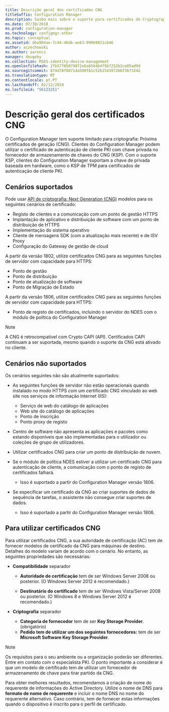 ```yaml
---
title: Descrição geral dos certificados CNG
titleSuffix: Configuration Manager
description: Saiba mais sobre o suporte para certificados de Cryptography Next Generation (CNG) para servidores e clientes do Configuration Manager.
ms.date: 07/30/2018
ms.prod: configuration-manager
ms.technology: configmgr-other
ms.topic: conceptual
ms.assetid: dba904ae-7c44-46db-ae63-999b9821cb46
author: aczechowski
ms.author: aaroncz
manager: dougeby
ms.collection: M365-identity-device-management
ms.openlocfilehash: 2fb57705079072e6a656464f5b7252b2ce05ad9d
ms.sourcegitcommit: 874d78f08714a509f61c52b154387268f5b73242
ms.translationtype: MT
ms.contentlocale: pt-PT
ms.lasthandoff: 02/12/2019
ms.locfileid: "56123251"
---
```

# <a name="cng-certificates-overview"></a>Descrição geral dos certificados CNG
<!-- 1356191 --> 

O Configuration Manager tem suporte limitado para criptografia: Próxima certificados de geração (CNG). Clientes do Configuration Manager podem utilizar o certificado de autenticação de cliente PKI com chave privada no fornecedor de armazenamento de chaves do CNG (KSP). Com o suporte KSP, clientes do Configuration Manager suportam a chave de privada baseada em hardware, como o KSP de TPM para certificados de autenticação de cliente PKI.

## <a name="supported-scenarios"></a>Cenários suportados
Pode usar [API de criptografia: Next Generation (CNG)](https://msdn.microsoft.com/library/windows/desktop/bb204775.aspx) modelos para os seguintes cenários de certificado:

- Registo de clientes e a comunicação com um ponto de gestão HTTPS   
- Implantação de aplicativo e distribuição de software com um ponto de distribuição de HTTPS   
- Implementação do sistema operativo  
- Cliente de mensagens SDK (com a atualização mais recente) e de ISV Proxy   
- Configuração do Gateway de gestão de cloud  

A partir da versão 1802, utilize certificados CNG para as seguintes funções de servidor com capacidade para HTTPS: <!-- 1357314 -->   
- Ponto de gestão
- Ponto de distribuição
- Ponto de atualização de software
- Ponto de Migração de Estado     

A partir da versão 1806, utilize certificados CNG para as seguintes funções de servidor com capacidade para HTTPS:

- Ponto de registo de certificados, incluindo o servidor do NDES com o módulo de política do Configuration Manager <!--1357314-->

> [!NOTE]
> A CNG é retrocompatível com Crypto CAPI (API). Certificados CAPI continuam a ser suportada, mesmo quando o suporte da CNG está ativado no cliente.

## <a name="unsupported-scenarios"></a>Cenários não suportados

Os cenários seguintes não são atualmente suportados:

- As seguintes funções de servidor não estão operacionais quando instalado no modo HTTPS com um certificado CNG vinculado ao web site nos serviços de informação Internet (IIS): 
    - Serviço de web do catálogo de aplicações
    - Web site do catálogo de aplicações
    - Ponto de inscrição  
    - Ponto proxy de registo  

- Centro de software não apresenta as aplicações e pacotes como estando disponíveis que são implementadas para o utilizador ou coleções de grupo de utilizadores.

- Utilizar certificados CNG para criar um ponto de distribuição de nuvem.

- Se o módulo de política NDES estiver a utilizar um certificado CNG para autenticação de cliente, a comunicação com o ponto de registo de certificados falhará. 
    - Isso é suportado a partir do Configuration Manager versão 1806.

- Se especificar um certificado da CNG ao criar suportes de dados de sequência de tarefas, o assistente não consegue criar suportes de dados.
    - Isso é suportado a partir do Configuration Manager versão 1806.

## <a name="to-use-cng-certificates"></a>Para utilizar certificados CNG

Para utilizar certificados CNG, a sua autoridade de certificação (AC) tem de fornecer modelos de certificado da CNG para máquinas de destino. Detalhes do modelo variam de acordo com o cenário. No entanto, as seguintes propriedades são necessárias:

- **Compatibilidade** separador

    - **Autoridade de certificação** tem de ser Windows Server 2008 ou posterior. (O Windows Server 2012 é recomendado.)

    - **Destinatário do certificado** tem de ser Windows Vista/Server 2008 ou posterior. (O Windows 8 e Windows Server 2012 é recomendado.)

- **Criptografia** separador

    - **Categoria de fornecedor** tem de ser **Key Storage Provider**. (obrigatório)
    - **Pedido tem de utilizar um dos seguintes fornecedores:** tem de ser **Microsoft Software Key Storage Provider**. 

> [!NOTE]
> Os requisitos para o seu ambiente ou a organização poderão ser diferentes. Entre em contato com o especialista PKI. O ponto importante a considerar é que um modelo de certificado tem de utilizar um fornecedor de armazenamento de chave para tirar partido da CNG.

Para obter melhores resultados, recomendamos a criação de nome do requerente de informações do Active Directory. Utilize o nome de DNS para **formato de nome de requerente** e incluir o nome DNS no nome do requerente alternativo. Caso contrário, tem de fornecer estas informações quando o dispositivo é inscrito para o perfil de certificado.
